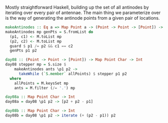 Mostly straightforward Haskell, building up the set of all antinodes by
iterating over every pair of antennae.  The main thing we parameterize over is
the way of generating the antinode points from a given pair of locations.

```haskell
makeAntinodes :: Eq a => Map Point a -> (Point -> Point -> [Point]) -> Set Point
makeAntinodes mp genPts = S.fromList do
  (p1, c1) <- M.toList mp
  (p2, c2) <- M.toList mp
  guard $ p1 /= p2 && c1 == c2
  genPts p1 p2

day08 :: (Point -> Point -> [Point]) -> Map Point Char -> Int
day08 stepper mp = S.size $
    makeAntinodes ants \p1 p2 ->
      takeWhile (`S.member` allPoints) $ stepper p1 p2
  where
    allPoints = M.keysSet mp
    ants = M.filter (/= '.') mp

day08a :: Map Point Char -> Int
day08a = day08 \p1 p2 -> [p2 + p2 - p1]

day08b :: Map Point Char -> Int
day08b = day08 \p1 p2 -> iterate (+ (p2 - p1)) p2
```
